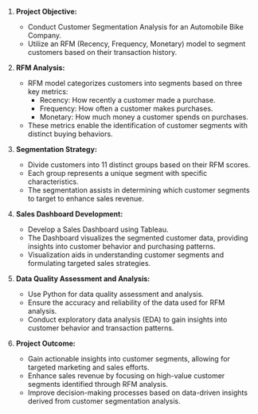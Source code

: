 1. **Project Objective:** 
   - Conduct Customer Segmentation Analysis for an Automobile Bike Company.
   - Utilize an RFM (Recency, Frequency, Monetary) model to segment customers based on their transaction history.

2. **RFM Analysis:**
   - RFM model categorizes customers into segments based on three key metrics:
     - Recency: How recently a customer made a purchase.
     - Frequency: How often a customer makes purchases.
     - Monetary: How much money a customer spends on purchases.
   - These metrics enable the identification of customer segments with distinct buying behaviors.

3. **Segmentation Strategy:**
   - Divide customers into 11 distinct groups based on their RFM scores.
   - Each group represents a unique segment with specific characteristics.
   - The segmentation assists in determining which customer segments to target to enhance sales revenue.

4. **Sales Dashboard Development:**
   - Develop a Sales Dashboard using Tableau.
   - The Dashboard visualizes the segmented customer data, providing insights into customer behavior and purchasing patterns.
   - Visualization aids in understanding customer segments and formulating targeted sales strategies.

5. **Data Quality Assessment and Analysis:**
   - Use Python for data quality assessment and analysis.
   - Ensure the accuracy and reliability of the data used for RFM analysis.
   - Conduct exploratory data analysis (EDA) to gain insights into customer behavior and transaction patterns.

6. **Project Outcome:**
   - Gain actionable insights into customer segments, allowing for targeted marketing and sales efforts.
   - Enhance sales revenue by focusing on high-value customer segments identified through RFM analysis.
   - Improve decision-making processes based on data-driven insights derived from customer segmentation analysis.
